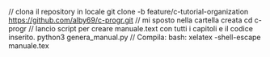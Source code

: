 // clona il repository in locale
git clone -b feature/c-tutorial-organization https://github.com/alby69/c-progr.git
// mi sposto nella cartella creata
cd c-progr
// lancio script per creare manuale.text con tutti i capitoli e il codice inserito.
python3 genera_manual.py
// Compila:
bash: xelatex -shell-escape manuale.tex
